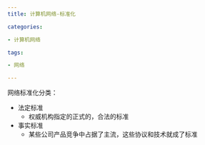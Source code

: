 ```yaml
---
title: 计算机网络-标准化

categories: 

- 计算机网络

tags: 

- 网络

---
```


网络标准化分类：

- 法定标准
  - 权威机构指定的正式的，合法的标准
- 事实标准
  - 某些公司产品竞争中占据了主流，这些协议和技术就成了标准